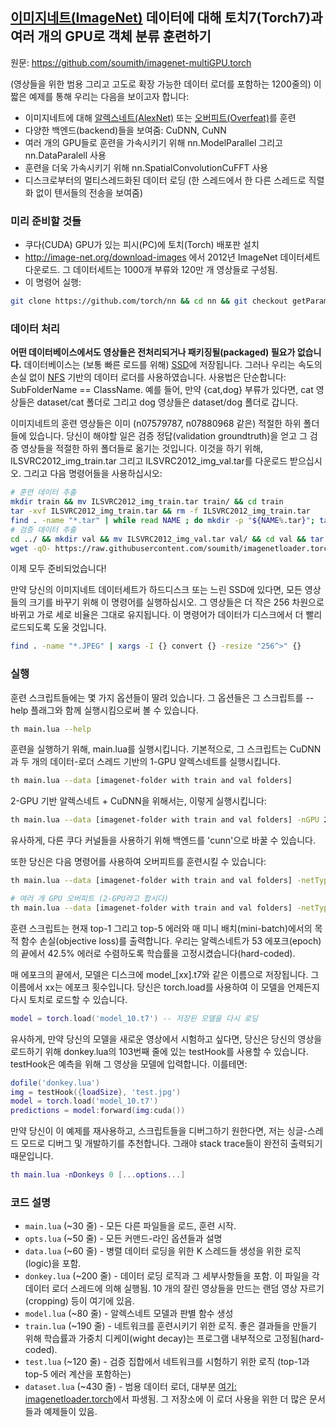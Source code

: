 ## [이미지네트(ImageNet)](http://image-net.org/download-images) 데이터에 대해 토치7(Torch7)과 여러 개의 GPU로 객체 분류 훈련하기

원문: https://github.com/soumith/imagenet-multiGPU.torch

(영상들을 위한 범용 그리고 고도로 확장 가능한 데이터 로더를 포함하는 1200줄의) 이 짧은 예제를 통해 우리는 다음을 보이고자 합니다:
- 이미지네트에 대해 [알렉스네트(AlexNet)](http://papers.nips.cc/paper/4824-imagenet-classification-with-deep-convolutional-neural-networks) 또는 [오버피트(Overfeat)](http://arxiv.org/abs/1312.6229)를 훈련
- 다양한 백엔드(backend)들을 보여줌: CuDNN, CuNN
- 여러 개의 GPU들로 훈련을 가속시키기 위해 nn.ModelParallel 그리고 nn.DataParalell 사용
- 훈련을 더욱 가속시키기 위해 nn.SpatialConvolutionCuFFT 사용
- 디스크로부터의 멀티스레드화된 데이터 로딩 (한 스레드에서 한 다른 스레드로 직렬화 없이 텐서들의 전송을 보여줌)

### 미리 준비할 것들
- 쿠다(CUDA) GPU가 있는 피시(PC)에 토치(Torch) 배포판 설치
- http://image-net.org/download-images 에서 2012년 ImageNet 데이터세트 다운로드. 그 데이터세트는 1000개 부류와 120만 개 영상들로 구성됨.
- 이 명령어 실행:
```bash
git clone https://github.com/torch/nn && cd nn && git checkout getParamsByDevice && luarocks make rocks/nn-scm-1.rockspec
```

### 데이터 처리
**어떤 데이터베이스에서도 영상들은 전처리되거나 패키징될(packaged) 필요가 없습니다.** 데이터베이스는 (보통 빠른 로드를 위해) [SSD](http://ko.wikipedia.org/wiki/%EC%86%94%EB%A6%AC%EB%93%9C_%EC%8A%A4%ED%85%8C%EC%9D%B4%ED%8A%B8_%EB%93%9C%EB%9D%BC%EC%9D%B4%EB%B8%8C)에 저장됩니다. 그러나 우리는 속도의 손실 없이 [NFS](http://ko.wikipedia.org/wiki/%EB%84%A4%ED%8A%B8%EC%9B%8C%ED%81%AC_%ED%8C%8C%EC%9D%BC_%EC%8B%9C%EC%8A%A4%ED%85%9C) 기반의 데이터 로더를 사용하였습니다. 사용법은 단순합니다: SubFolderName == ClassName. 예를 들어, 만약 {cat,dog} 부류가 있다면, cat 영상들은 dataset/cat 폴더로 그리고 dog 영상들은 dataset/dog 폴더로 갑니다.

이미지네트의 훈련 영상들은 이미 (n07579787, n07880968 같은) 적절한 하위 폴더들에 있습니다. 당신이 해야할 일은 검증 정답(validation groundtruth)을 얻고 그 검증 영상들을 적절한 하위 폴더들로 옮기는 것입니다. 이것을 하기 위해, ILSVRC2012_img_train.tar 그리고 ILSVRC2012_img_val.tar를 다운로드 받으십시오. 그리고 다음 명령어들을 사용하십시오:

```bash
# 훈련 데이터 추출
mkdir train && mv ILSVRC2012_img_train.tar train/ && cd train
tar -xvf ILSVRC2012_img_train.tar && rm -f ILSVRC2012_img_train.tar
find . -name "*.tar" | while read NAME ; do mkdir -p "${NAME%.tar}"; tar -xvf "${NAME}" -C "${NAME%.tar}"; rm -f "${NAME}"; done
# 검증 데이터 추출
cd ../ && mkdir val && mv ILSVRC2012_img_val.tar val/ && cd val && tar -xvf ILSVRC2012_img_val.tar
wget -qO- https://raw.githubusercontent.com/soumith/imagenetloader.torch/master/valprep.sh | bash
```

이제 모두 준비되었습니다!

만약 당신의 이미지네트 데이터세트가 하드디스크 또는 느린 SSD에 있다면, 모든 영상들의 크기를 바꾸기 위해 이 명령어를 실행하십시오. 그 영상들은 더 작은 256 차원으로 바뀌고 가로 세로 비율은 그대로 유지됩니다. 이 명령어가 데이터가 디스크에서 더 빨리 로드되도록 도울 것입니다.

```bash
find . -name "*.JPEG" | xargs -I {} convert {} -resize "256^>" {}
```

### 실행
훈련 스크립트들에는 몇 가지 옵션들이 딸려 있습니다. 그 옵션들은 그 스크립트를 --help 플래그와 함께 실행시킴으로써 볼 수 있습니다. 
```bash
th main.lua --help
```

훈련을 실행하기 위해, main.lua를 실행시킵니다.
기본적으로, 그 스크립트는 CuDNN과 두 개의 데이터-로더 스레드 기반의 1-GPU 알렉스네트를 실행시킵니다.
```bash
th main.lua --data [imagenet-folder with train and val folders]
```

2-GPU 기반 알렉스네트 + CuDNN을 위해서는, 이렇게 실행시킵니다:
```bash
th main.lua --data [imagenet-folder with train and val folders] -nGPU 2 -backend cudnn -netType alexnet
```
유사하게, 다른 쿠다 커널들을 사용하기 위해 백엔드를 'cunn'으로 바꿀 수 있습니다. 

또한 당신은 다음 명령어를 사용하여 오버피트를 훈련시킬 수 있습니다:
```bash
th main.lua --data [imagenet-folder with train and val folders] -netType overfeat

# 여러 개 GPU 오버피트 (2-GPU라고 합시다)
th main.lua --data [imagenet-folder with train and val folders] -netType overfeat -nGPU 2
```

훈련 스크립트는 현재 top-1 그리고 top-5 에러와 매 미니 배치(mini-batch)에서의 목적 함수 손실(objective loss)를 출력합니다.
우리는 알렉스네트가 53 에포크(epoch)의 끝에서 42.5% 에러로 수렴하도록 학습률을 고정시켰습니다(hard-coded).

매 에포크의 끝에서, 모델은 디스크에 model_[xx].t7와 같은 이름으로 저장됩니다. 그 이름에서 xx는 에포크 횟수입니다.
당신은 torch.load를 사용하여 이 모델을 언제든지 다시 토치로 로드할 수 있습니다.
```lua
model = torch.load('model_10.t7') -- 저장된 모델을 다시 로딩
```

유사하게, 만약 당신의 모델을 새로운 영상에서 시험하고 싶다면, 당신은 당신의 영상을 로드하기 위해 donkey.lua의 103번째 줄에 있는 testHook를 사용할 수 있습니다. testHook은 예측을 위해 그 영상을 모델에 입력합니다. 이를테면:
```lua
dofile('donkey.lua')
img = testHook({loadSize}, 'test.jpg')
model = torch.load('model_10.t7')
predictions = model:forward(img:cuda())
```

만약 당신이 이 예제를 재사용하고, 스크립트들을 디버그하기 원한다면, 저는 싱글-스레드 모드로 디버그 및 개발하기를 추천합니다. 그래야 stack trace들이 완전히 출력되기 때문입니다.
```lua
th main.lua -nDonkeys 0 [...options...]
```

### 코드 설명
- `main.lua` (~30 줄) - 모든 다른 파일들을 로드, 훈련 시작.
- `opts.lua` (~50 줄) - 모든 커맨드-라인 옵션들과 설명
- `data.lua` (~60 줄) - 병렬 데이터 로딩을 위한 K 스레드들 생성을 위한 로직(logic)을 포함.
- `donkey.lua` (~200 줄) - 데이터 로딩 로직과 그 세부사항들을 포함. 이 파일을 각 데이터 로더 스레드에 의해 실행됨. 10 개의 잘린 영상들을 만드는 랜덤 영상 자르기(cropping) 등이 여기에 있음.
- `model.lua` (~80 줄) - 알렉스네트 모델과 판별 함수 생성
- `train.lua` (~190 줄) - 네트워크를 훈련시키기 위한 로직. 좋은 결과들을 만들기 위해 학습률과 가중치 디케이(wight decay)는 프로그램 내부적으로 고정됨(hard-coded).
- `test.lua` (~120 줄) - 검증 집합에서 네트워크를 시험하기 위한 로직 (top-1과 top-5 에러 계산을 포함하는)
- `dataset.lua` (~430 줄) - 범용 데이터 로더, 대부분 [여기: imagenetloader.torch](https://github.com/soumith/imagenetloader.torch)에서 파생됨. 그 저장소에 이 로더 사용을 위한 더 많은 문서들과 예제들이 있음.
